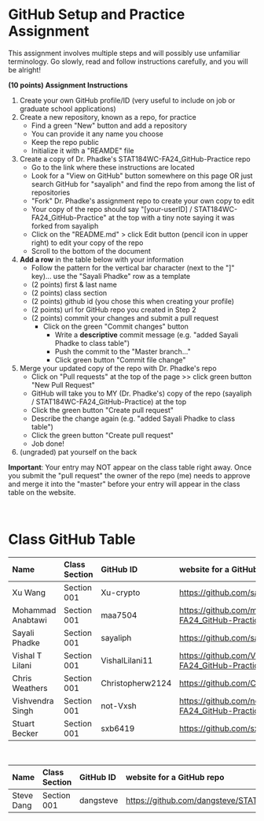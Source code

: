 # GitHub Setup and Practice Assignment
This assignment involves multiple steps and will possibly use unfamiliar terminology. Go slowly, read and follow instructions carefully, and you will be alright!


**(10 points) Assignment Instructions**

1. Create your own GitHub profile/ID (very useful to include on job or graduate school applications)  
2. Create a new repository, known as a repo, for practice
   - Find a green "New" button and add a repository
   - You can provide it any name you choose
   - Keep the repo public
   - Initialize it with a "REAMDE" file
3. Create a copy of Dr. Phadke's STAT184WC-FA24_GitHub-Practice repo
   - Go to the link where these instructions are located
   - Look for a "View on GitHub" button somewhere on this page OR just search GitHub for "sayaliph" and find the repo from among the list of repositories
   - "Fork" Dr. Phadke's assignment repo to create your own copy to edit
   - Your copy of the repo should say "[your-userID] / STAT184WC-FA24_GitHub-Practice" at the top with a tiny note saying it was forked from sayaliph
   - Click on the "README.md" > click Edit button (pencil icon in upper right) to edit your copy of the repo
   - Scroll to the bottom of the document
4. **Add a row** in the table below with your information 
    - Follow the pattern for the vertical bar character (next to the "]" key)... use the "Sayali Phadke" row as a template
    - (2 points) first & last name  
    - (2 points) class section
    - (2 points) github id (you chose this when creating your profile)
    - (2 points) url for GitHub repo you created in Step 2
    - (2 points) commit your changes and submit a pull request
        - Click on the green "Commit changes" button
            - Write a **descriptive** commit message (e.g. "added Sayali Phadke to class table")
            - Push the commit to the "Master branch..."
            - Click green button "Commit file change"
5. Merge your updated copy of the repo with Dr. Phadke's repo
    - Click on "Pull requests" at the top of the page >> click green button "New Pull Request"
    - GitHub will take you to MY (Dr. Phadke's) copy of the repo (sayaliph / STAT184WC-FA24_GitHub-Practice) at the top
    - Click the green button "Create pull request"
    - Describe the change again (e.g. "added Sayali Phadke to class table")
    - Click the green button "Create pull request"
    - Job done!
6. (ungraded) pat yourself on the back
 
**Important**: Your entry may NOT appear on the class table right away. Once you submit the "pull request" the owner of the repo (me) needs to approve and merge it into the "master" before your entry will appear in the class table on the website. 

<br>


# Class GitHub Table 

| Name              | Class Section     | GitHub ID            | website for a GitHub repo            |  
|:------------------|:------------------|:---------------------|:-------------------------------------|  
| Xu Wang           | Section 001       | Xu-crypto            |[ https://github.com/sayaliph/test ](https://github.com/Xu-crypto/STAT184WC-FA24_GitHub-Practice)    |
| Mohammad Anabtawi     | Section 001       | maa7504             | https://github.com/maa7504/STAT184WC-FA24_GitHub-Practice     |
| Sayali Phadke     | Section 001       | sayaliph             | https://github.com/sayaliph/test     |
| Vishal T Lilani   | Section 001       | VishalLilani11       | https://github.com/VishalLilani11/STAT184WC-FA24_GitHub-Practice|
| Chris Weathers    | Section 001       | Christopherw2124     | https://github.com/Christopherw2124/WeathersDomain |
| Vishvendra Singh  | Section 001       | not-Vxsh             | https://github.com/not-Vxsh/STAT184WC-FA24_GitHub-Practice |
| Stuart Becker     | Section 001       | sxb6419              | https://github.com/sxb6419/test      |


<br>

| Name              | Class Section     | GitHub ID            | website for a GitHub repo            |  
|:------------------|:------------------|:---------------------|:-------------------------------------|  
| Steve Dang        | Section 001       | dangsteve            | https://github.com/dangsteve/STAT184 |
